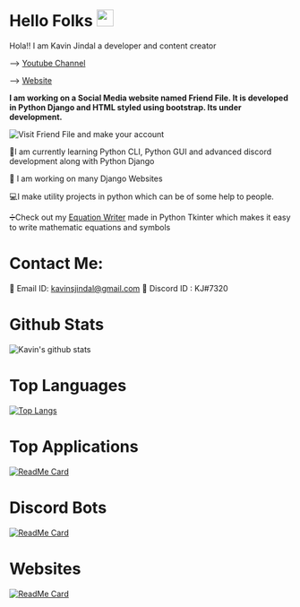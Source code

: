 # Hello Folks <img src="https://raw.githubusercontent.com/MartinHeinz/MartinHeinz/master/wave.gif" width="30px">
Hola!! I am Kavin Jindal a developer and content creator

--> [Youtube Channel](https://www.youtube.com/channel/UCOLX_rpXzmFbojKiiH-RCBA)

--> [Website](https://kavinjindal17.wordpress.com/)

**I am working on a Social Media website named Friend File. It is developed in Python Django and HTML styled using bootstrap. Its under development.**

![Visit Friend File and make your account]('https://bit.ly/2PjD81F')


:snake:I am currently learning Python CLI, Python GUI and advanced discord development along with Python Django

:radio_button: I am working on many Django Websites

:computer:I make utility projects in python which can be of some help to people. 

:heavy_division_sign:Check out my [Equation Writer](https://github.com/kavinjindal/Equation-Writer) made in Python Tkinter which makes it easy to write mathematic equations and symbols

# Contact Me:
:email: Email ID: kavinsjindal@gmail.com
:speech_balloon: Discord ID : KJ#7320

# Github Stats
![Kavin's github stats](https://github-readme-stats.vercel.app/api?username=kavinjindal&show_icons=true&theme=radical)

# Top Languages
[![Top Langs](https://github-readme-stats.vercel.app/api/top-langs/?username=kavinjindal&layout=demo)](https://github.com/kavinjindal/github-readme-stats)

# Top Applications

[![ReadMe Card](https://github-readme-stats.vercel.app/api/pin/?username=kavinjindal&repo=equation-writer)](https://github.com/kavinjindal/Equation-Writer)

# Discord Bots

[![ReadMe Card](https://github-readme-stats.vercel.app/api/pin/?username=kavinjindal&repo=Astro-1.3)](https://github.com/kavinjindal/Astro-1.3)

# Websites

[![ReadMe Card](https://github-readme-stats.vercel.app/api/pin/?username=kavinjindal&repo=Astro-website)](https://github.com/kavinjindal/Astro-website)

